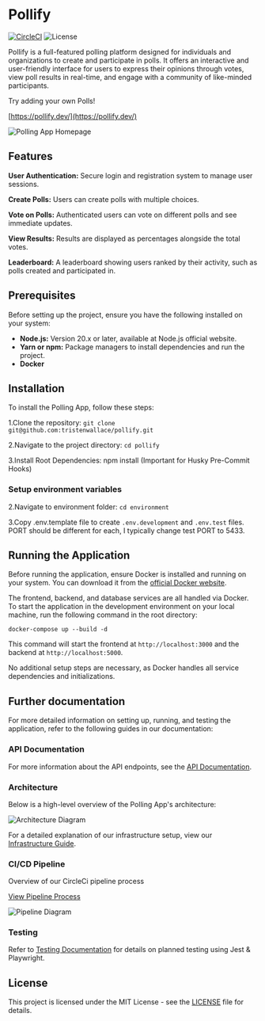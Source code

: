 # Pollify

[![CircleCI](https://dl.circleci.com/status-badge/img/circleci/KPSszw1xUCAvioRxYj4MSJ/pLc8BUmCLCrMcRmxKvR4U/tree/main.svg?style=svg)](https://dl.circleci.com/status-badge/redirect/circleci/KPSszw1xUCAvioRxYj4MSJ/pLc8BUmCLCrMcRmxKvR4U/tree/main)
![License](https://img.shields.io/badge/license-MIT-blue.svg)

Pollify is a full-featured polling platform designed for individuals and organizations to create and participate in polls. It offers an interactive and user-friendly interface for users to express their opinions through votes, view poll results in real-time, and engage with a community of like-minded participants.

Try adding your own Polls!

[https://pollify.dev/](https://pollify.dev/)

![Polling App Homepage](<https://hangouthabit.sirv.com/polling_app/Poll_Dashboard.png>)

## Features

**User Authentication:** Secure login and registration system to manage user sessions.

**Create Polls:** Users can create polls with multiple choices.

**Vote on Polls:** Authenticated users can vote on different polls and see immediate updates.

**View Results:** Results are displayed as percentages alongside the total votes.

**Leaderboard:** A leaderboard showing users ranked by their activity, such as polls created and participated in.

## Prerequisites

Before setting up the project, ensure you have the following installed on your system:

- **Node.js:** Version 20.x or later, available at Node.js official website.
- **Yarn or npm:** Package managers to install dependencies and run the project.
- **Docker**

## Installation

To install the Polling App, follow these steps:

1.Clone the repository: `git clone git@github.com:tristenwallace/pollify.git`

2.Navigate to the project directory: `cd pollify`

3.Install Root Dependencies: npm install (Important for Husky Pre-Commit Hooks)

### Setup environment variables

2.Navigate to environment folder: `cd environment`

3.Copy .env.template file to create `.env.development` and `.env.test` files. PORT should be different for each, I typically change test PORT to 5433.

## Running the Application

Before running the application, ensure Docker is installed and running on your system. You can download it from the [official Docker website](https://docs.docker.com/desktop/install/ubuntu/).

The frontend, backend, and database services are all handled via Docker. To start the application in the development environment on your local machine, run the following command in the root directory:

```
docker-compose up --build -d
```

This command will start the frontend at `http://localhost:3000` and the backend at `http://localhost:5000`.

No additional setup steps are necessary, as Docker handles all service dependencies and initializations.

## Further documentation

For more detailed information on setting up, running, and testing the application, refer to the following guides in our documentation:

### API Documentation

For more information about the API endpoints, see the [API Documentation](https://api.pollify.dev/docs).

### Architecture

Below is a high-level overview of the Polling App's architecture:

![Architecture Diagram](https://hangouthabit.sirv.com/polling_app/architecture_diagram.jpeg)

For a detailed explanation of our infrastructure setup, view our [Infrastructure Guide](docs/Infrastructure.md).


### CI/CD Pipeline

Overview of our CircleCi pipeline process

[View Pipeline Process](docs/Pipeline.md)

![Pipeline Diagram](<https://hangouthabit.sirv.com/polling_app/pipeline_diagram.jpeg>)

### Testing

Refer to [Testing Documentation](frontend/src/tests/docs/testing.md) for details on planned testing using Jest & Playwright.

## License

This project is licensed under the MIT License - see the [LICENSE](LICENSE) file for details.
